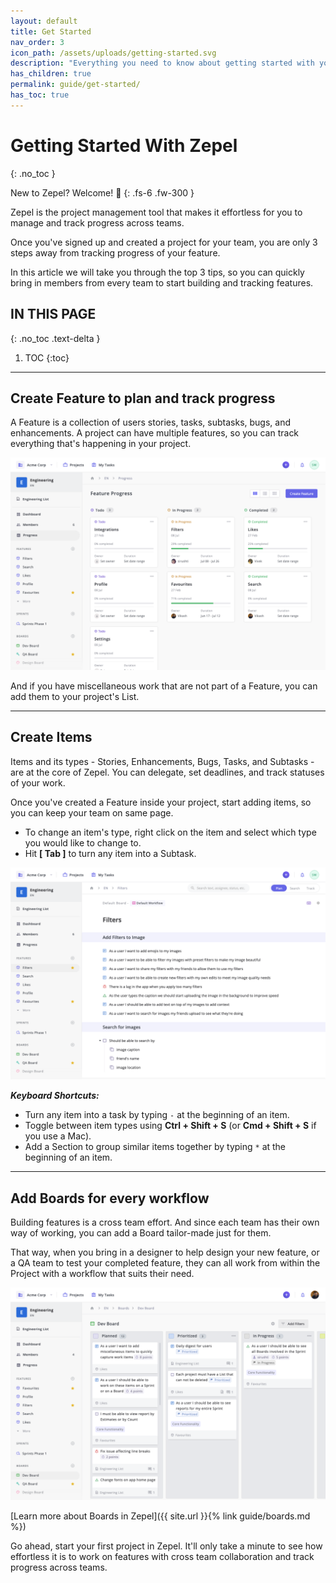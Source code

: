 ```yaml
---
layout: default
title: Get Started
nav_order: 3
icon_path: /assets/uploads/getting-started.svg
description: "Everything you need to know about getting started with your new Zepel account"
has_children: true
permalink: guide/get-started/
has_toc: true
---
```


# Getting Started With Zepel
{: .no_toc }

New to Zepel? Welcome! 🤗
{: .fs-6 .fw-300 }

Zepel is the project management tool that makes it effortless for you to manage and track progress across teams.

Once you've signed up and created a project for your team, you are only 3 steps away from tracking progress of your feature. 

In this article we will take you through the top 3 tips, so you can quickly bring in members from every team to start building and tracking features.

## IN THIS PAGE
{: .no_toc .text-delta }

1. TOC
{:toc}

---

## Create Feature to plan and track progress

A Feature is a collection of users stories, tasks, subtasks, bugs, and enhancements. A project can have multiple features, so you can track everything that's happening in your project.

![All Features in Zepel](/assets/uploads/zepel-features.png "Zepel Features")

And if you have miscellaneous work that are not part of a Feature, you can add them to your project's List.

---

## Create Items

Items and its types - Stories, Enhancements, Bugs, Tasks, and Subtasks - are at the core of Zepel. You can delegate, set deadlines, and track statuses of your work. 

Once you've created a Feature inside your project, start adding items, so you can keep your team on same page.

- To change an item's type, right click on the item and select which type you would like to change to.
- Hit __[ Tab ]__ to turn any item into a Subtask.

![Items and its types in Zepel](/assets/uploads/zepel-items.png "Items in Zepel")

_<b>Keyboard Shortcuts:</b>_

- Turn any item into a task by typing ```-``` at the beginning of an item.
- Toggle between item types using __Ctrl + Shift + S__ (or __Cmd + Shift + S__ if you use a Mac).
- Add a Section to group similar items together by typing ```*``` at the beginning of an item.

---

## Add Boards for every workflow

Building features is a cross team effort. And since each team has their own way of working, you can add a Board tailor-made just for them. 

That way, when you bring in a designer to help design your new feature, or a QA team to test your completed feature, they can all work from within the Project with a workflow that suits their need. 

![Boards in Zepel](/assets/uploads/zepel-boards.png "Boards in Zepel")

[Learn more about Boards in Zepel]({{ site.url }}{% link guide/boards.md %})

Go ahead, start your first project in Zepel. It'll only take a minute to see how effortless it is to work on features with cross team collaboration and track progress across teams.